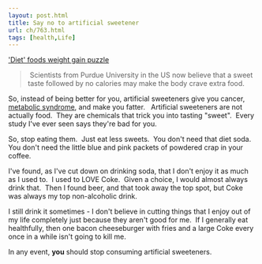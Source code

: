 ```yaml
---
layout: post.html
title: Say no to artificial sweetener
url: ch/763.html
tags: [health,Life]
---
```

[ 'Diet' foods weight gain puzzle](http://news.bbc.co.uk/1/hi/health/7233459.stm)

>  Scientists from Purdue University in the US now believe that a sweet taste followed by no calories may make the body crave extra food.

So, instead of being better for you, artificial sweeteners give you cancer, [metabolic syndrome](?p=755), and make you fatter.   Artificial sweeteners are not actually food.  They are chemicals that trick you into tasting "sweet".  Every study I've ever seen says they're bad for you.

So, stop eating them.  Just eat less sweets.  You don't need that diet soda.  You don't need the little blue and pink packets of powdered crap in your coffee.

I've found, as I've cut down on drinking soda, that I don't enjoy it as much as I used to.  I used to LOVE Coke.  Given a choice, I would almost always drink that.  Then I found beer, and that took away the top spot, but Coke was always my top non-alcoholic drink.

I still drink it sometimes - I don't believe in cutting things that I enjoy out of my life completely just because they aren't good for me.  If I generally eat healthfully, then one bacon cheeseburger with fries and a large Coke every once in a while isn't going to kill me.

In any event, **you** should stop consuming artificial sweeteners.
